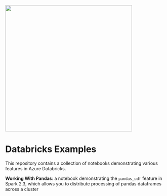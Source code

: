 <img src="https://community.cloud.databricks.com/login/databricks_logoTM_rgb_TM.svg" width="400" />

# Databricks Examples
This repository contains a collection of notebooks demonstrating various features in Azure Databricks.

**Working With Pandas**: a notebook demonstrating the `pandas_udf` feature in Spark 2.3, which allows you to
distribute processing of pandas dataframes across a cluster

